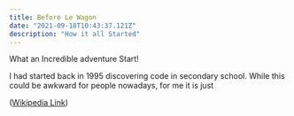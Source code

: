 ```yaml
---
title: Before Le Wagon
date: "2021-09-18T10:43:37.121Z"
description: "How it all Started"
---
```


What an Incredible adventure Start!

I had started back in 1995 discovering code in secondary school. While this could be awkward for people nowadays,
for me it is just


([Wikipedia Link](https://en.wikipedia.org/wiki/Salted_duck_egg))


